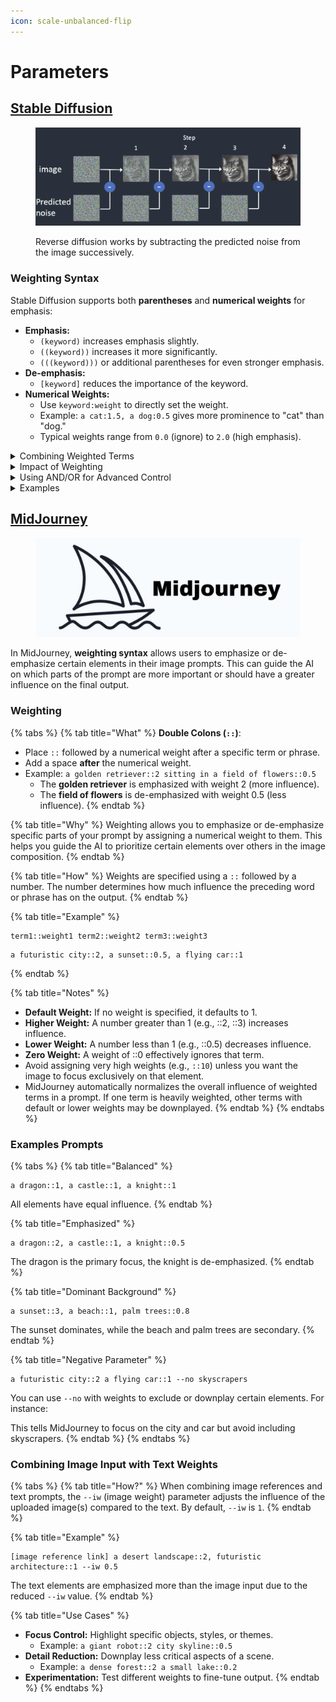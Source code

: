 ```yaml
---
icon: scale-unbalanced-flip
---
```


# Parameters

## [Stable Diffusion](https://stable-diffusion-art.com/install-windows/)

<figure><img src="../.gitbook/assets/image-84-1024x381.webp" alt=""><figcaption><p>Reverse diffusion works by subtracting the predicted noise from the image successively.</p></figcaption></figure>

### **Weighting Syntax**

Stable Diffusion supports both **parentheses** and **numerical weights** for emphasis:

* **Emphasis:**
  * `(keyword)` increases emphasis slightly.
  * `((keyword))` increases it more significantly.
  * `(((keyword)))` or additional parentheses for even stronger emphasis.
* **De-emphasis:**
  * `[keyword]` reduces the importance of the keyword.
* **Numerical Weights:**
  * Use `keyword:weight` to directly set the weight.
  * Example: `a cat:1.5, a dog:0.5` gives more prominence to "cat" than "dog."
  * Typical weights range from `0.0` (ignore) to `2.0` (high emphasis).

<details>

<summary>Combining Weighted Terms</summary>

Stable Diffusion allows complex prompts with weighted phrases:

*   **Example Prompt:**

    {% code overflow="wrap" %}
    ```
    A beautiful ((sunset over the ocean)):1.5, [a city skyline]:0.7, colorful skies:1.2
    ```
    {% endcode %}

    * This prioritizes the sunset while de-emphasizing the city skyline.

</details>

<details>

<summary>Impact of Weighting</summary>

Weights directly influence the model’s focus, but the results depend on:

* **Model Training Data**: Some concepts or terms may already be prominent or weak due to the dataset.
* **Prompt Complexity**: Overloading the prompt with high-emphasis terms can dilute results.
* **Inherent Ambiguity**: The model interprets prompts probabilistically, so multiple runs might slightly differ.

</details>

<details>

<summary>Using AND/OR for Advanced Control</summary>

You can separate concepts using `AND` for better multi-object composition:

*   **Example:**

    ```
    A futuristic city:1.2 AND a dragon flying in the sky:0.8
    ```

    * This creates a balance between the city and dragon elements

</details>

<details>

<summary>Examples</summary>

*   **Detailed Portrait:**

    {% code overflow="wrap" %}
    ```
    A ((realistic portrait)) of a woman with blue eyes:1.3, wearing a red scarf:1.0 --negative (blurry), (cartoonish)
    ```
    {% endcode %}

-   **Fantasy Scene:**

    {% code overflow="wrap" %}
    ```
    A magical forest with glowing mushrooms:1.5 AND a fairy with delicate wings:1.2 --negative (dark shadows), (low resolution)
    ```
    {% endcode %}

</details>

## [MidJourney](https://www.midjourney.com/)

<figure><img src="../.gitbook/assets/midjourney_custom_youtube_thumbnails-1280x480.jpeg" alt=""><figcaption></figcaption></figure>

In MidJourney, **weighting syntax** allows users to emphasize or de-emphasize certain elements in their image prompts. This can guide the AI on which parts of the prompt are more important or should have a greater influence on the final output.

### **Weighting**

{% tabs %}
{% tab title="What" %}
**Double Colons (`::`)**:

* Place `::` followed by a numerical weight after a specific term or phrase.
* Add a space **after** the numerical weight.
* Example: `a golden retriever::2 sitting in a field of flowers::0.5`
  * The **golden retriever** is emphasized with weight 2 (more influence).
  * The **field of flowers** is de-emphasized with weight 0.5 (less influence).
{% endtab %}

{% tab title="Why" %}
Weighting allows you to emphasize or de-emphasize specific parts of your prompt by assigning a numerical weight to them. This helps you guide the AI to prioritize certain elements over others in the image composition.
{% endtab %}

{% tab title="How" %}
Weights are specified using a `::` followed by a number. The number determines how much influence the preceding word or phrase has on the output.
{% endtab %}

{% tab title="Example" %}
```plaintext
term1::weight1 term2::weight2 term3::weight3
```

```plaintext
a futuristic city::2, a sunset::0.5, a flying car::1
```
{% endtab %}

{% tab title="Notes" %}
* **Default Weight:** If no weight is specified, it defaults to 1.&#x20;
* **Higher Weight:** A number greater than 1 (e.g., ::2, ::3) increases influence.&#x20;
* **Lower Weight:** A number less than 1 (e.g., ::0.5) decreases influence.&#x20;
* **Zero Weight:** A weight of ::0 effectively ignores that term.
* Avoid assigning very high weights (e.g., `::10`) unless you want the image to focus exclusively on that element.
* MidJourney automatically normalizes the overall influence of weighted terms in a prompt. If one term is heavily weighted, other terms with default or lower weights may be downplayed.
{% endtab %}
{% endtabs %}

### Examples Prompts

{% tabs %}
{% tab title="Balanced" %}
```
a dragon::1, a castle::1, a knight::1
```

All elements have equal influence.
{% endtab %}

{% tab title="Emphasized" %}
```plaintext
a dragon::2, a castle::1, a knight::0.5
```

The dragon is the primary focus, the knight is de-emphasized.
{% endtab %}

{% tab title="Dominant Background" %}
```plaintext
a sunset::3, a beach::1, palm trees::0.8
```

The sunset dominates, while the beach and palm trees are secondary.
{% endtab %}

{% tab title="Negative Parameter" %}
```plaintext
a futuristic city::2 a flying car::1 --no skyscrapers
```

You can use `--no` with weights to exclude or downplay certain elements. For instance:

This tells MidJourney to focus on the city and car but avoid including skyscrapers.
{% endtab %}
{% endtabs %}

### **Combining Image Input with Text Weights**

{% tabs %}
{% tab title="How?" %}
When combining image references and text prompts, the `--iw` (image weight) parameter adjusts the influence of the uploaded image(s) compared to the text. By default, `--iw` is `1`.
{% endtab %}

{% tab title="Example" %}
```plaintext
[image reference link] a desert landscape::2, futuristic architecture::1 --iw 0.5
```

The text elements are emphasized more than the image input due to the reduced `--iw` value.
{% endtab %}

{% tab title="Use Cases" %}
* **Focus Control:** Highlight specific objects, styles, or themes.
  * Example: `a giant robot::2 city skyline::0.5`
* **Detail Reduction:** Downplay less critical aspects of a scene.
  * Example: `a dense forest::2 a small lake::0.2`
* **Experimentation:** Test different weights to fine-tune output.
{% endtab %}
{% endtabs %}
